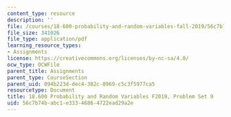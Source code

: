 ```yaml
---
content_type: resource
description: ''
file: /courses/18-600-probability-and-random-variables-fall-2019/56c7b74babc1e33346864722ead29a2e_MIT18_600F19_Pset9.pdf
file_size: 341026
file_type: application/pdf
learning_resource_types:
- Assignments
license: https://creativecommons.org/licenses/by-nc-sa/4.0/
ocw_type: OCWFile
parent_title: Assignments
parent_type: CourseSection
parent_uid: 094b223d-dec4-382c-8969-c5c3f5977ca5
resourcetype: Document
title: 18.600 Probability and Random Variables F2019, Problem Set 9
uid: 56c7b74b-abc1-e333-4686-4722ead29a2e
---
```

